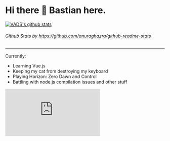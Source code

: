# Hi there 👋 Bastian here.

[![VADS's github stats](https://github-readme-stats.vercel.app/api?username=VADS&show_icons=true&theme=dracula)](https://github.com/anuraghazra/github-readme-stats)
###### _Github Stats by https://github.com/anuraghazra/github-readme-stats_

---

Currently:
- Learning Vue.js
- Keeping my cat from destroying my keyboard
- Playing Horizon: Zero Dawn and Control
- Battling with node.js compilation issues and other stuff

[![](https://ga-beacon.appspot.com/UA-123953385-2/github.com/VADS/VADS/README.md?pixel)](https://GitHub.com/VADS/VADS)
